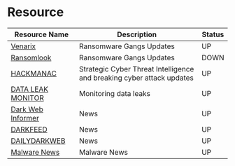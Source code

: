 # Resource

| Resource Name       | Description                              | Status |
|-----------------------------|------------------------------------------|-------|
| [Venarix](https://t.me/venarix) | Ransomware Gangs Updates | UP    |
|  [Ransomlook](https://t.me/ransomlook)                           |  Ransomware Gangs Updates                                        |  DOWN     |
| [HACKMANAC](https://t.me/hackmanac)                            | Strategic Cyber Threat Intelligence and breaking cyber attack updates                                         |  UP     |
| [DATA LEAK MONITOR](https://t.me/breachdetector) | Monitoring data leaks | UP |
| [Dark Web Informer](https://t.me/TheDarkWebInformer) | News | UP |
| [DARKFEED](https://t.me/DarkfeedNews) | News | UP |
| [DAILYDARKWEB](https://t.me/dailydarkweb) | News | UP |
| [Malware News](https://t.me/malwr) | Malware News | UP |
